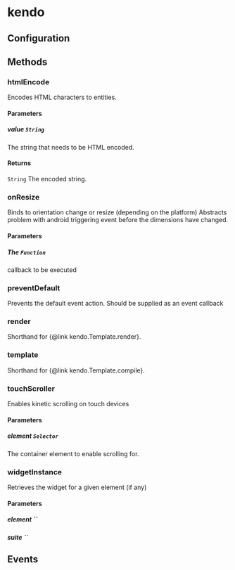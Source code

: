 # kendo

## Configuration

## Methods

### htmlEncode

Encodes HTML characters to entities.

#### Parameters

##### value `String`

The string that needs to be HTML encoded.

#### Returns

`String` The encoded string.

### onResize

Binds to orientation change or resize (depending on the platform)
Abstracts problem with android triggering event before the dimensions have changed.

#### Parameters

##### The `Function`

callback to be executed

### preventDefault

Prevents the default event action. Should be supplied as an event callback

### render

Shorthand for {@link kendo.Template.render}.

### template

Shorthand for {@link kendo.Template.compile}.

### touchScroller

Enables kinetic scrolling on touch devices

#### Parameters

##### element `Selector`

The container element to enable scrolling for.

### widgetInstance

Retrieves the widget for a given element (if any)

#### Parameters

##### element ``



##### suite ``



## Events